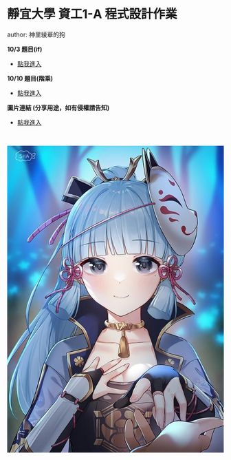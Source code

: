 # 靜宜大學 資工1-A 程式設計作業

author: 神里綾華的狗

<strong> 10/3 題目(if) </strong>
<br>
* [點我進入](https://github.com/archie0732/pu-computer-programming-G1-hw/blob/main/1003/README.md) 

<strong> 10/10 題目(階乘) </strong>
<br>
* [點我進入](https://github.com/archie0732/pu-computer-programming-G1-hw/blob/main/1010/README.md) <br>

<strong>圖片連結 (分享用途，如有侵權請告知) </strong>
* [點我進入](https://github.com/archie0732/pu-computer-programming-G1-hw/tree/main/picture) <br>


<br>

![](https://github.com/archie0732/pu-computer-programming-G1-hw/blob/main/picture/f4e645568f6c8a0e4bac9e5a5bc5c3cd.jpg)

